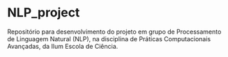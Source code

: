 # NLP_project
Repositório para desenvolvimento do projeto em grupo de Processamento de Linguagem Natural (NLP), na disciplina de Práticas Computacionais Avançadas, da Ilum Escola de Ciência.
